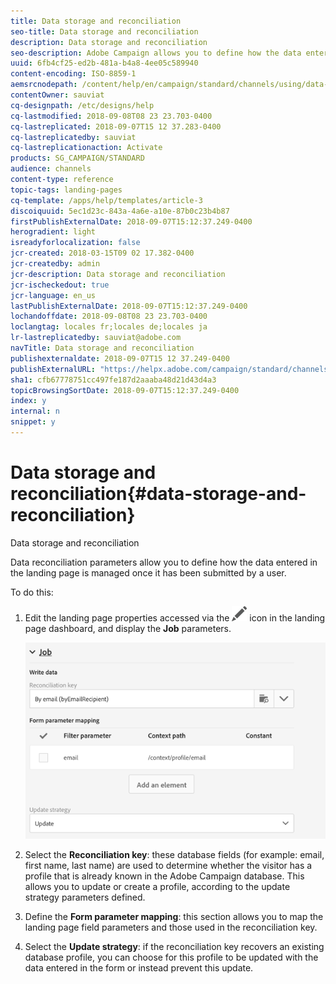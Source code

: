 ```yaml
---
title: Data storage and reconciliation
seo-title: Data storage and reconciliation
description: Data storage and reconciliation
seo-description: Adobe Campaign allows you to define how the data entered in the landing page is managed once submitted by a user.
uuid: 6fb4cf25-ed2b-481a-b4a8-4ee05c589940
content-encoding: ISO-8859-1
aemsrcnodepath: /content/help/en/campaign/standard/channels/using/data-storage-and-reconciliation
contentOwner: sauviat
cq-designpath: /etc/designs/help
cq-lastmodified: 2018-09-08T08 23 23.703-0400
cq-lastreplicated: 2018-09-07T15 12 37.283-0400
cq-lastreplicatedby: sauviat
cq-lastreplicationaction: Activate
products: SG_CAMPAIGN/STANDARD
audience: channels
content-type: reference
topic-tags: landing-pages
cq-template: /apps/help/templates/article-3
discoiquuid: 5ec1d23c-843a-4a6e-a10e-87b0c23b4b87
firstPublishExternalDate: 2018-09-07T15:12:37.249-0400
herogradient: light
isreadyforlocalization: false
jcr-created: 2018-03-15T09 02 17.382-0400
jcr-createdby: admin
jcr-description: Data storage and reconciliation
jcr-ischeckedout: true
jcr-language: en_us
lastPublishExternalDate: 2018-09-07T15:12:37.249-0400
lochandoffdate: 2018-09-08T08 23 23.703-0400
loclangtag: locales fr;locales de;locales ja
lr-lastreplicatedby: sauviat@adobe.com
navTitle: Data storage and reconciliation
publishexternaldate: 2018-09-07T15 12 37.249-0400
publishExternalURL: "https://helpx.adobe.com/campaign/standard/channels/using/data-storage-and-reconciliation.html"
sha1: cfb67778751cc497fe187d2aaaba48d21d43d4a3
topicBrowsingSortDate: 2018-09-07T15:12:37.249-0400
index: y
internal: n
snippet: y
---
```


# Data storage and reconciliation{#data-storage-and-reconciliation}

Data storage and reconciliation

Data reconciliation parameters allow you to define how the data entered in the landing page is managed once it has been submitted by a user.

To do this:

1. Edit the landing page properties accessed via the  ![](assets/edit_darkgrey-24px.png) icon in the landing page dashboard, and display the **Job** parameters.

   ![](assets/lp_parameters_4.png)

1. Select the **Reconciliation key**: these database fields (for example: email, first name, last name) are used to determine whether the visitor has a profile that is already known in the Adobe Campaign database. This allows you to update or create a profile, according to the update strategy parameters defined.
1. Define the **Form parameter mapping**: this section allows you to map the landing page field parameters and those used in the reconciliation key.
1. Select the **Update strategy**: if the reconciliation key recovers an existing database profile, you can choose for this profile to be updated with the data entered in the form or instead prevent this update.


